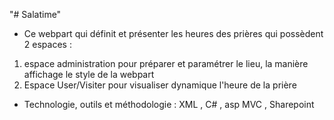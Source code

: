 "# Salatime"

- Ce webpart qui définit et présenter les heures des prières qui possèdent 2 espaces :
1) espace administration pour préparer et paramétrer le lieu, la manière affichage le style de la webpart
2) Espace User/Visiter pour visualiser dynamique l'heure de la prière
- Technologie, outils et méthodologie : XML , C# , asp MVC , Sharepoint
